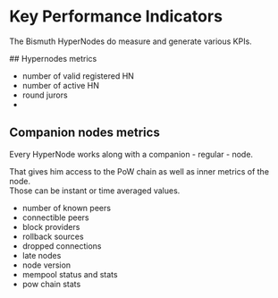 # Key Performance Indicators

The Bismuth HyperNodes do measure and generate various KPIs.

## Hypernodes metrics

- number of valid registered HN
- number of active HN
- round jurors
- 

## Companion nodes metrics

Every HyperNode works along with a companion - regular - node.

That gives him access to the PoW chain as well as inner metrics of the node.  
Those can be instant or time averaged values.

- number of known peers
- connectible peers
- block providers
- rollback sources
- dropped connections
- late nodes
- node version
- mempool status and stats
- pow chain stats